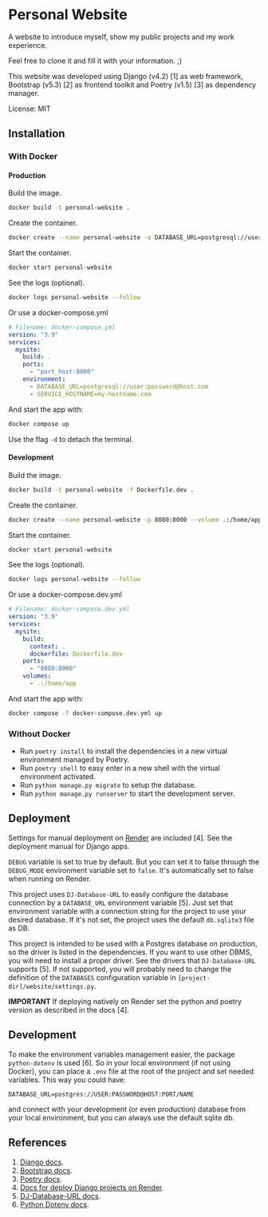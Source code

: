 # Personal Website

A website to introduce myself, show my public projects and my work experience.

Feel free to clone it and fill it with your information. ;)

This website was developed using Django (v4.2) [1] as web framework, Bootstrap (v5.3) [2] as frontend toolkit and Poetry (v1.5) [3] as dependency manager.

License: MIT

## Installation

### With Docker

#### Production

Build the image.

``` bash
docker build -t personal-website .
```

Create the container.

``` bash
docker create --name personal-website -e DATABASE_URL=postgresql://user:password@host.com/db -e SERVICE_HOSTNAME=my-hostname.com -p port_host:8000 personal-website
```

Start the container.

``` bash
docker start personal-website
```

See the logs (optional).

``` bash
docker logs personal-website --follow
```

Or use a docker-compose.yml

``` yml
# Filename: docker-compose.yml
version: "3.9"
services:
  mysite:
    build: .
    ports:
      - "port_host:8000"
    environment:
      - DATABASE_URL=postgresql://user:password@host.com
      - SERVICE_HOSTNAME=my-hostname.com
```

And start the app with:

``` bash
docker compose up
```

Use the flag `-d` to detach the terminal.

#### Development

Build the image.

``` bash
docker build -t personal-website -f Dockerfile.dev .
```

Create the container.

``` bash
docker create --name personal-website -p 8080:8000 --volume .:/home/app personal-website
```

Start the container.

``` bash
docker start personal-website
```

See the logs (optional).

``` bash
docker logs personal-website --follow
```

Or use a docker-compose.dev.yml

``` yml
# Filename: docker-compose.dev.yml
version: "3.9"
services:
  mysite:
    build:
      context: .
      dockerfile: Dockerfile.dev
    ports:
      - "8080:8000"
    volumes:
      - .:/home/app
```

And start the app with:

``` bash
docker compose -f docker-compose.dev.yml up
```

### Without Docker
* Run `poetry install` to install the dependencies in a new virtual environment managed by Poetry.
* Run `poetry shell` to easy enter in a new shell with the virtual environment activated.
* Run `python manage.py migrate` to setup the database.
* Run `python manage.py runserver` to start the development server.

## Deployment

Settings for manual deployment on [Render](https://render.com/) are included [4]. See the deployment manual for Django apps.

`DEBUG` variable is set to true by default. But you can set it to false through the `DEBUG_MODE` environment variable set to `false`. It's automatically set to false when running on Render.

This project uses `DJ-Database-URL` to easily configure the database connection by a `DATABASE_URL` environment variable [5]. Just set that environment variable with a connection string for the project to use your desired database. If it's not set, the project uses the default `db.sqlite3` file as DB.

This project is intended to be used with a Postgres database on production, so the driver is listed in the dependencies. If you want to use other DBMS, you will need to install a proper driver. See the drivers that `DJ-Database-URL` supports [5]. If not supported, you will probably need to change the definition of the `DATABASES` configuration variable in `[project-dir]/website/settings.py`.

**IMPORTANT** If deploying natively on Render set the python and poetry version as described in the docs [4].

## Development

To make the environment variables management easier, the package `python-dotenv` is used [6]. So in your local environment (if not using Docker), you can place a `.env` file at the root of the project and set needed variables. This way you could have:

```
DATABASE_URL=postgres://USER:PASSWORD@HOST:PORT/NAME
```

and connect with your development (or even production) database from your local environment, but you can always use the default sqlite db.

## References

1. [Django docs](https://docs.djangoproject.com/en/4.2/).
2. [Bootstrap docs](https://getbootstrap.com/docs/5.3/getting-started/introduction/).
3. [Poetry docs](https://python-poetry.org/docs/).
4. [Docs for deploy Django projects on Render](https://render.com/docs/deploy-django).
5. [DJ-Database-URL docs](https://github.com/jazzband/dj-database-url#dj-database-url).
6. [Python Dotenv docs](https://pypi.org/project/python-dotenv/).

